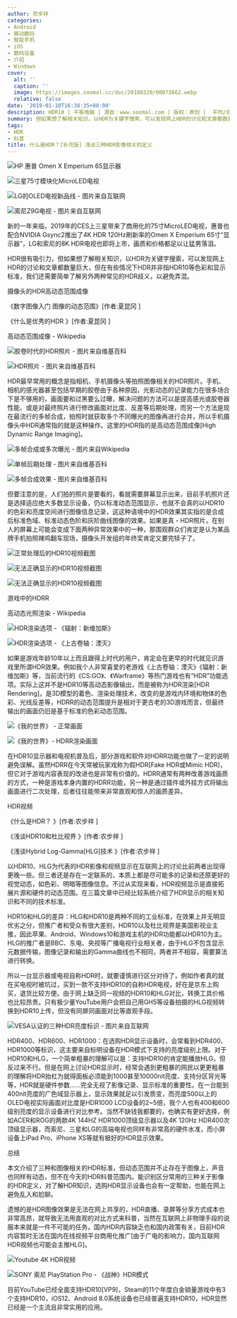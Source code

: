 ```yaml
---
author: 农步祥
categories:
- Android
- 移动数码
- 智能手机
- iOS
- 数码设备
- 介绍
- Windows
cover:
  alt: ''
  caption: ''
  image: https://images.soomal.cc/doc/20180320/00073662.webp
  relative: false
date: '2019-01-10T16:38:35+08:00'
description: HDR10 | 平板电脑 | 源自：www.soomal.com | 版权：原创 |  平均/总评分：08.13/309
summary: 但如果想了解相关知识，以HDR为关键字搜索，可以发现网上HDR的讨论和文章都数量巨大，但在有些情况下HDR并非指HDR10等色彩和显示标准，我们还需要简单了解另外两种常见的HDR歧义，以避免弄混。
tags:
- HDR
- 科普
title: 什么是HDR？[补充版] 浅谈三种HDR影像相关的定义
---
```


![HP 惠普 Omen X Emperium 65显示器](https://images.soomal.cc/doc/20190110/00079418_01.webp)



![三星75寸模块化MicroLED电视](https://images.soomal.cc/doc/20190110/00079419_01.webp)



![LG的OLED电视新品线 - 图片来自互联网](https://images.soomal.cc/doc/20190110/00079426_01.webp)



![索尼Z9G电视 - 图片来自互联网](https://images.soomal.cc/doc/20190110/00079427_01.webp)



新的一年来临，2019年的CES上三星带来了商用化的75寸MicroLED电视，惠普也配合NVIDIA Gsync2推出了4K HDR 120Hz刷新率的Omen X Emperium 65寸“显示器”，LG和索尼的8K HDR电视也即将上市，画质和价格都足以让猛男落泪。



HDR很有吸引力，但如果想了解相关知识，以HDR为关键字搜索，可以发现网上HDR的讨论和文章都数量巨大，但在有些情况下HDR并非指HDR10等色彩和显示标准，我们还需要简单了解另外两种常见的HDR歧义，以避免弄混。



摄像头的HDR高动态范围成像



《数字图像入门 图像的动态范围》[作者:夏昆冈 ]

《什么是优秀的HDR 》[作者:夏昆冈 ]

高动态范围成像 - Wikipedia



![胶卷时代的HDR照片 - 图片来自维基百科](https://images.soomal.cc/doc/20190110/00079430_01.webp)



![HDR照片 - 图片来自维基百科](https://images.soomal.cc/doc/20190110/00079431_01.webp)



HDR最早常用的概念是指相机、手机摄像头等拍照图像相关的HDR照片。手机、相机的感光器甚至包括早期的胶卷由于各种原因，光影动态的记录能力在很多场合下是不够用的，画面要和过黑要么过曝，解决问题的方法可以是提高感光或胶卷器性能、或是对最终照片进行修改画面对比度、反差等后期处理，而另一个方法是现在最流行的多帧合成，拍照时就获取多个不同曝光的图像再进行合并，所以手机摄像头中HDR通常指的就是这种操作。这里的HDR指的是高动态范围成像[High Dynamic Range Imaging]。



![多帧合成或多次曝光 - 图片来自Wikipedia](https://images.soomal.cc/doc/20190110/00079420.webp)



![单帧后期处理 - 图片来自维基百科](https://images.soomal.cc/doc/20190110/00079421_01.webp)



![多帧合成效果 - 图片来自维基百科](https://images.soomal.cc/doc/20190110/00079422_01.webp)



但要注意的是，人们拍的照片是要看的，看就需要屏幕显示出来，目前手机照片还是选择适应绝大多数显示设备，仍以标准动态范围显示，也就不会真的以HDR10的色彩和亮度空间进行图像信息记录，这这种语境中的HDR效果其实指的是合成后标准色域、标准动态色阶和灰阶曲线图像的效果。如果是真・HDR照片，在别人的屏幕上可能会变成下面两种异常效果中的一种，那围观群众们肯定是认为某品牌手机拍照辣鸡翻车现场，摄像头开发组的年终奖肯定又要完犊子了。



![正常处理后的HDR10视频截图](https://images.soomal.cc/doc/20190110/00079423_01.webp)



![无法正确显示的HDR10视频截图](https://images.soomal.cc/doc/20190110/00079424_01.webp)



![无法正确显示的HDR10视频截图](https://images.soomal.cc/doc/20190110/00079425_01.webp)



游戏中的HDRR



高动态光照渲染 - Wikipedia



![HDR渲染选项 - 《辐射：新维加斯》](https://images.soomal.cc/doc/20190110/00079428_01.webp)



![HDR渲染选项 - 《上古卷轴：湮灭》](https://images.soomal.cc/doc/20190110/00079429_01.webp)



如果是游戏年龄10年以上而且跟得上时代的用户，肯定会在更早的时代就见识游戏里所谓HDR效果。例如我个人非常喜爱的老游戏《上古卷轴：湮灭》《辐射：新维加斯》等，当前流行的《CS:GO》、《Warframe》等热门游戏也有“HDR”功能选项。实际上这并不是HDR10等高动态影像输出，而是被称为HDR渲染[HDR Rendering]，是3D模型的着色、渲染处理技术，改变的是游戏内环境和物体的色彩、光线反差等，HDRR的动态范围提升是相对于更古老的3D游戏而言，但最终输出的画面仍旧是基于标准的色彩动态范围。



![《我的世界》 - 正常画面](https://images.soomal.cc/doc/20190110/00079433_01.webp)



![《我的世界》- HDRR渲染画面](https://images.soomal.cc/doc/20190110/00079434_01.webp)



在HDR10显示器和电视机普及后，部分游戏和软件对HDRR功能也做了一定的说明避免误解。虽然HDRR在今天常被玩家戏称为假HDR[Fake HDR或Mimic HDR]，但它对于游戏内容表现的改进也是非常有价值的。HDRR通常有两种改善游戏画质的方式，一种是游戏本身内置的HDRR功能，另一种是通过插件或外挂方式将输出画面进行二次处理，后者往往能带来非常直观和惊人的画质差异。



HDR视频



《什么是HDR？ 》[作者:农步祥 ]

《浅谈HDR10和杜比视界 》[作者:农步祥 ]

《浅谈Hybrid Log-Gamma[HLG]技术 》[作者:农步祥 ]



以HDR10、HLG为代表的HDR影像和视频显示在互联网上的讨论比前两者出现得更晚一些。但三者还是存在一定联系的，本质上都是尽可能多的记录和还原更好的视觉动态，如色彩、明暗等图像信息。不过从实现来看，HDR视频显示是直接拓展片源和硬件的动态范围。在三篇文章中已经比较系统介绍了HDR显示的相关知识和不同的技术标准。



HDR10和HLG的差异：HLG和HDR10是两种不同的工业标准，在效果上并无明显优劣之分，但推广者和受众有很大差别，HDR10以及杜比视界是美国影视业主推，因此苹果、Android、Windows10和游戏主机的HDR功能都以HDR10为主。HLG的推广者是BBC、东电、央视等广播电视行业相关者，由于HLG不包含显示元数据传输，图像记录和输出的Gamma曲线也不相同，两者并不相容，需要算法进行转换。



所以一台显示器或电视自称HDR时，就要谨慎进行区分对待了，例如作者真的就在买电视时被坑过，买到一款不支持HDR10的自称HDR电视，好在是京东上购买，退货比较方便。由于网上缺乏同一视频的HDR10和HLG对比，转换工具价格也比较昂贵。只有极少量YouTube用户会把自己用GH5等设备拍摄的HLG视频转换到HDR10上传，但没有同屏同画面对比等直观手段。



![VESA认证的三种HDR亮度标识 - 图片来自互联网](https://images.soomal.cc/doc/20190110/00079435.webp)



HDR400、HDR600、HDR1000：在选购HDR显示设备时，会常看到HDR400、HDR1000等标识，这主要来自标明设备在HDR模式下支持的亮度级别上限。对于HDR10和HLG，一个简单粗暴的理解可以是：支持HDR10的肯定能播放HLG，但反过来不行。但是在网上讨论HDR显示时，经常会遇到更粗暴的网民以更更粗暴的理解将HDR抬杠为就得面板必须能到1000甚至10000nit亮度、支持分区背光等等，HDR就是硬件参数……完全无视了影像记录、显示标准的重要性。在一台能到400nit亮度的广色域显示器上，显示效果就足以引发质变，而亮度500以上的OLED电视实际画面对比度是HDR1000 LCD设备的2~5倍，我个人也有400和600级别亮度的显示设备进行对比参考。当然不缺钱我都要的，也确实有更好选择，例如ACER和ROG的两款4K 144HZ HDR1000顶级显示器以及4K 120Hz HDR400次顶级显示器，而索尼、三星和LG的高端电视也同样有非常高的硬件水准，而小屏设备上iPad Pro、iPhone XS等就有极好的HDR显示效果。



总结



本文介绍了三种和图像相关的HDR标准，但动态范围并不止存在于图像上，声音也同样有动态，但不在今天的HDR科普范围内。能识别区分常用的三种关于影像的HDR定义，对了解HDR知识，选购HDR显示设备也会有一定帮助，也能在网上避免乱入和尬聊。



遗憾的是HDR图像效果是无法在网上共享的，HDR直播、录屏等分享方式成本也非常高昂，就导致无法用直观的对比方式来科普，当然在互联网上非物理手段的说服本来就是一件不可能的任务。国内HDR内容缺乏也和国内政策有关，目前HDR内容暂时无法在国内在线视频平台商用化推广[由于广电的影响力，国内互联网HDR视频也可能会主推HLG]。



![Youtube 4K HDR视频](https://images.soomal.cc/doc/20190110/00079436_01.webp)



![SONY 索尼 PlayStation Pro - 《战神》HDR模式](https://images.soomal.cc/doc/20190110/00079437_01.webp)



目前YouTube已经全面支持HDR10[VP9]，Steam的11个年度白金销量游戏中有3个支持HDR10，iOS12、Android 8.0系统设备也已经普遍支持HDR10，HDR显然已经是一个主流且非常实用的应用。
